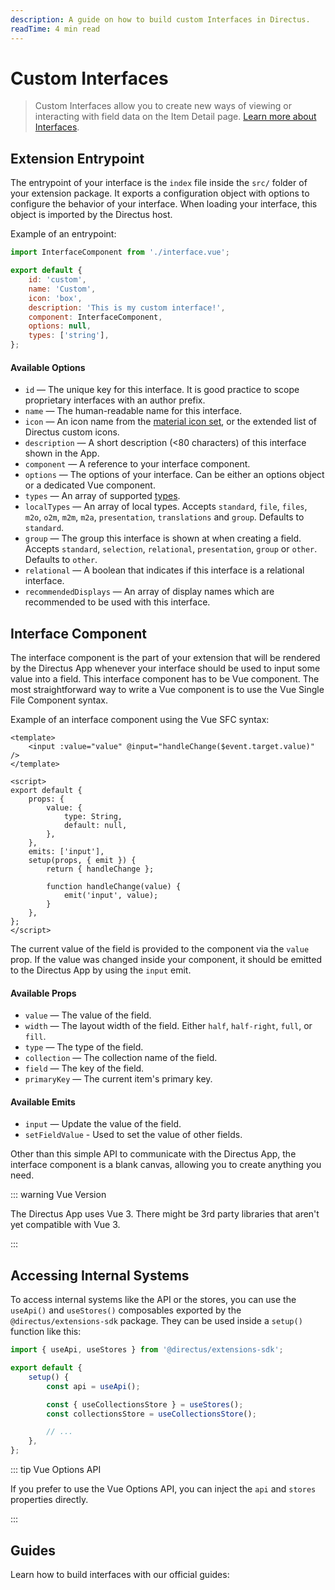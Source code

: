 ```yaml
---
description: A guide on how to build custom Interfaces in Directus.
readTime: 4 min read
---
```


# Custom Interfaces <small></small>

> Custom Interfaces allow you to create new ways of viewing or interacting with field data on the Item Detail page.
> [Learn more about Interfaces](/user-guide/overview/glossary#interfaces).

## Extension Entrypoint

The entrypoint of your interface is the `index` file inside the `src/` folder of your extension package. It exports a
configuration object with options to configure the behavior of your interface. When loading your interface, this object
is imported by the Directus host.

Example of an entrypoint:

```js
import InterfaceComponent from './interface.vue';

export default {
	id: 'custom',
	name: 'Custom',
	icon: 'box',
	description: 'This is my custom interface!',
	component: InterfaceComponent,
	options: null,
	types: ['string'],
};
```

#### Available Options

- `id` — The unique key for this interface. It is good practice to scope proprietary interfaces with an author prefix.
- `name` — The human-readable name for this interface.
- `icon` — An icon name from the [material icon set](/user-guide/overview/glossary#material-icons), or the extended list
  of Directus custom icons.
- `description` — A short description (<80 characters) of this interface shown in the App.
- `component` — A reference to your interface component.
- `options` — The options of your interface. Can be either an options object or a dedicated Vue component.
- `types` — An array of supported [types](/user-guide/overview/glossary#types).
- `localTypes` — An array of local types. Accepts `standard`, `file`, `files`, `m2o`, `o2m`, `m2m`, `m2a`,
  `presentation`, `translations` and `group`. Defaults to `standard`.
- `group` — The group this interface is shown at when creating a field. Accepts `standard`, `selection`, `relational`,
  `presentation`, `group` or `other`. Defaults to `other`.
- `relational` — A boolean that indicates if this interface is a relational interface.
- `recommendedDisplays` — An array of display names which are recommended to be used with this interface.

## Interface Component

The interface component is the part of your extension that will be rendered by the Directus App whenever your interface
should be used to input some value into a field. This interface component has to be Vue component. The most
straightforward way to write a Vue component is to use the Vue Single File Component syntax.

Example of an interface component using the Vue SFC syntax:

```vue
<template>
	<input :value="value" @input="handleChange($event.target.value)" />
</template>

<script>
export default {
	props: {
		value: {
			type: String,
			default: null,
		},
	},
	emits: ['input'],
	setup(props, { emit }) {
		return { handleChange };

		function handleChange(value) {
			emit('input', value);
		}
	},
};
</script>
```

The current value of the field is provided to the component via the `value` prop. If the value was changed inside your
component, it should be emitted to the Directus App by using the `input` emit.

#### Available Props

- `value` — The value of the field.
- `width` — The layout width of the field. Either `half`, `half-right`, `full`, or `fill`.
- `type` — The type of the field.
- `collection` — The collection name of the field.
- `field` — The key of the field.
- `primaryKey` — The current item's primary key.

#### Available Emits

- `input` — Update the value of the field.
- `setFieldValue` - Used to set the value of other fields.

Other than this simple API to communicate with the Directus App, the interface component is a blank canvas, allowing you
to create anything you need.

::: warning Vue Version

The Directus App uses Vue 3. There might be 3rd party libraries that aren't yet compatible with Vue 3.

:::

## Accessing Internal Systems

To access internal systems like the API or the stores, you can use the `useApi()` and `useStores()` composables exported
by the `@directus/extensions-sdk` package. They can be used inside a `setup()` function like this:

```js
import { useApi, useStores } from '@directus/extensions-sdk';

export default {
	setup() {
		const api = useApi();

		const { useCollectionsStore } = useStores();
		const collectionsStore = useCollectionsStore();

		// ...
	},
};
```

::: tip Vue Options API

If you prefer to use the Vue Options API, you can inject the `api` and `stores` properties directly.

:::


## Guides

Learn how to build interfaces with our official guides:

<GuidesListExtensions type="Interfaces" />

<script setup>
import GuidesListExtensions from '../.vitepress/components/guides/GuidesListExtensions.vue'
</script>